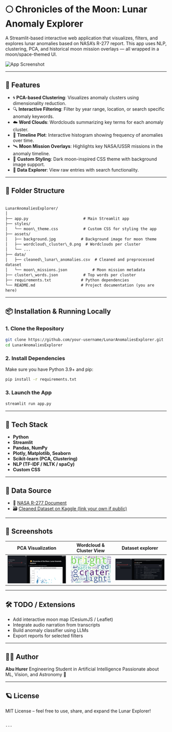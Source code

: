 # 🌕 Chronicles of the Moon: Lunar Anomaly Explorer

A Streamlit-based interactive web application that visualizes, filters, and explores lunar anomalies based on NASA’s R-277 report. This app uses NLP, clustering, PCA, and historical moon mission overlays — all wrapped in a moon/space-themed UI.

![App Screenshot](assets/app_screenshot.png)

---

## 🚀 Features

- 🌀 **PCA-based Clustering**: Visualizes anomaly clusters using dimensionality reduction.
- 🔍 **Interactive Filtering**: Filter by year range, location, or search specific anomaly keywords.
- ☁️ **Word Clouds**: Wordclouds summarizing key terms for each anomaly cluster.
- 📅 **Timeline Plot**: Interactive histogram showing frequency of anomalies over time.
- 🛰️ **Moon Mission Overlays**: Highlights key NASA/USSR missions in the anomaly timeline.
- 🌌 **Custom Styling**: Dark moon-inspired CSS theme with background image support.
- 📑 **Data Explorer**: View raw entries with search functionality.

---

## 📂 Folder Structure

```

LunarAnomaliesExplorer/
│
├── app.py                        # Main Streamlit app
├── styles/
│   └── moon\_theme.css           # Custom CSS for styling the app
├── assets/
│   ├── background.jpg           # Background image for moon theme
│   ├── wordcloud\_cluster\_0.png  # Wordclouds per cluster
│   └── ...
├── data/
│   ├── cleaned\_lunar\_anomalies.csv  # Cleaned and preprocessed dataset
│   └── moon\_missions.json           # Moon mission metadata
├── cluster\_words.json           # Top words per cluster
├── requirements.txt             # Python dependencies
└── README.md                    # Project documentation (you are here)

````

---

## 📦 Installation & Running Locally

### 1. Clone the Repository

```bash
git clone https://github.com/your-username/LunarAnomaliesExplorer.git
cd LunarAnomaliesExplorer
````

### 2. Install Dependencies

Make sure you have Python 3.9+ and pip:

```bash
pip install -r requirements.txt
```

### 3. Launch the App

```bash
streamlit run app.py
```

---

## 🧠 Tech Stack

* **Python**
* **Streamlit**
* **Pandas, NumPy**
* **Plotly, Matplotlib, Seaborn**
* **Scikit-learn (PCA, Clustering)**
* **NLP (TF-IDF / NLTK / spaCy)**
* **Custom CSS**

---

## 📘 Data Source

* 📄 [NASA R-277 Document](https://ntrs.nasa.gov/citations/19710005241)
* 🗃️ [Cleaned Dataset on Kaggle (link your own if public)](https://www.kaggle.com/)

---

## 📸 Screenshots

| PCA Visualization        | Wordcloud & Cluster View            | Dataset explorer                 |
| ------------------------ | ----------------------------------- | -----------------------------    |
| ![](pca_analysis.png) | ![](assets/wordcloud_cluster_0.png) | ![](dataset_explorer.png)

---

## 🛠️ TODO / Extensions

* Add interactive moon map (CesiumJS / Leaflet)
* Integrate audio narration from transcripts
* Build anomaly classifier using LLMs
* Export reports for selected filters

---

## 🧑‍💻 Author

**Abu Hurer**
Engineering Student in Artificial Intelligence
Passionate about ML, Vision, and Astronomy 🌌

---

## 🪐 License

MIT License – feel free to use, share, and expand the Lunar Explorer!

```

---
